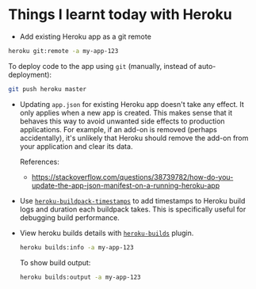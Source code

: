 # Things I learnt today with Heroku

-  Add existing Heroku app as a git remote

  ```sh
  heroku git:remote -a my-app-123
  ```

  To deploy code to the app using `git` (manually, instead of auto-deployment):

  ```sh
  git push heroku master
  ```

- Updating `app.json` for existing Heroku app doesn't take any effect. It only
  applies when a new app is created. This makes sense that it behaves this way
  to avoid unwanted side effects to production applications. For example, if an
  add-on is removed (perhaps accidentally), it's unlikely that Heroku should
  remove the add-on from your application and clear its data.

  References:
  - https://stackoverflow.com/questions/38739782/how-do-you-update-the-app-json-manifest-on-a-running-heroku-app

- Use [`heroku-buildpack-timestamps`](https://github.com/edmorley/heroku-buildpack-timestamps)
  to add timestamps to Heroku build logs and duration each buildpack takes. This
  is specifically useful for debugging build performance.

- View heroku builds details with [`heroku-builds`](https://github.com/heroku/heroku-builds)
  plugin.

  ```sh
  heroku builds:info -a my-app-123
  ```

  To show build output:

  ```sh
  heroku builds:output -a my-app-123
  ```
